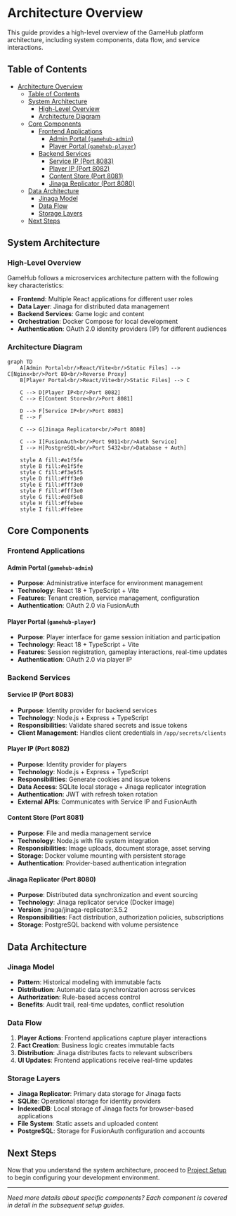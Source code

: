 # Architecture Overview

This guide provides a high-level overview of the GameHub platform architecture, including system components, data flow, and service interactions.

## Table of Contents

- [Architecture Overview](#architecture-overview)
  - [Table of Contents](#table-of-contents)
  - [System Architecture](#system-architecture)
    - [High-Level Overview](#high-level-overview)
    - [Architecture Diagram](#architecture-diagram)
  - [Core Components](#core-components)
    - [Frontend Applications](#frontend-applications)
      - [Admin Portal (`gamehub-admin`)](#admin-portal-gamehub-admin)
      - [Player Portal (`gamehub-player`)](#player-portal-gamehub-player)
    - [Backend Services](#backend-services)
      - [Service IP (Port 8083)](#service-ip-port-8083)
      - [Player IP (Port 8082)](#player-ip-port-8082)
      - [Content Store (Port 8081)](#content-store-port-8081)
      - [Jinaga Replicator (Port 8080)](#jinaga-replicator-port-8080)
  - [Data Architecture](#data-architecture)
    - [Jinaga Model](#jinaga-model)
    - [Data Flow](#data-flow)
    - [Storage Layers](#storage-layers)
  - [Next Steps](#next-steps)

## System Architecture

### High-Level Overview
GameHub follows a microservices architecture pattern with the following key characteristics:
- **Frontend**: Multiple React applications for different user roles
- **Data Layer**: Jinaga for distributed data management
- **Backend Services**: Game logic and content
- **Orchestration**: Docker Compose for local development
- **Authentication**: OAuth 2.0 identity providers (IP) for different audiences

### Architecture Diagram
```mermaid
graph TD
    A[Admin Portal<br/>React/Vite<br/>Static Files] --> C[Nginx<br/>Port 80<br/>Reverse Proxy]
    B[Player Portal<br/>React/Vite<br/>Static Files] --> C
    
    C --> D[Player IP<br/>Port 8082]
    C --> E[Content Store<br/>Port 8081]
    
    D --> F[Service IP<br/>Port 8083]
    E --> F
    
    C --> G[Jinaga Replicator<br/>Port 8080]
    
    C --> I[FusionAuth<br/>Port 9011<br/>Auth Service]
    I --> H[PostgreSQL<br/>Port 5432<br/>Database + Auth]
    
    style A fill:#e1f5fe
    style B fill:#e1f5fe
    style C fill:#f3e5f5
    style D fill:#fff3e0
    style E fill:#fff3e0
    style F fill:#fff3e0
    style G fill:#e8f5e8
    style H fill:#ffebee
    style I fill:#ffebee
```

## Core Components

### Frontend Applications

#### Admin Portal (`gamehub-admin`)
- **Purpose**: Administrative interface for environment management
- **Technology**: React 18 + TypeScript + Vite
- **Features**: Tenant creation, service management, configuration
- **Authentication**: OAuth 2.0 via FusionAuth

#### Player Portal (`gamehub-player`)
- **Purpose**: Player interface for game session initiation and participation
- **Technology**: React 18 + TypeScript + Vite
- **Features**: Session registration, gameplay interactions, real-time updates
- **Authentication**: OAuth 2.0 via player IP

### Backend Services

#### Service IP (Port 8083)
- **Purpose**: Identity provider for backend services
- **Technology**: Node.js + Express + TypeScript
- **Responsibilities**: Validate shared secrets and issue tokens
- **Client Management**: Handles client credentials in `/app/secrets/clients`

#### Player IP (Port 8082)
- **Purpose**: Identity provider for players
- **Technology**: Node.js + Express + TypeScript
- **Responsibilities**: Generate cookies and issue tokens
- **Data Access**: SQLite local storage + Jinaga replicator integration
- **Authentication**: JWT with refresh token rotation
- **External APIs**: Communicates with Service IP and FusionAuth

#### Content Store (Port 8081)
- **Purpose**: File and media management service
- **Technology**: Node.js with file system integration
- **Responsibilities**: Image uploads, document storage, asset serving
- **Storage**: Docker volume mounting with persistent storage
- **Authentication**: Provider-based authentication integration

#### Jinaga Replicator (Port 8080)
- **Purpose**: Distributed data synchronization and event sourcing
- **Technology**: Jinaga replicator service (Docker image)
- **Version**: jinaga/jinaga-replicator:3.5.2
- **Responsibilities**: Fact distribution, authorization policies, subscriptions
- **Storage**: PostgreSQL backend with volume persistence

## Data Architecture

### Jinaga Model
- **Pattern**: Historical modeling with immutable facts
- **Distribution**: Automatic data synchronization across services
- **Authorization**: Rule-based access control
- **Benefits**: Audit trail, real-time updates, conflict resolution

### Data Flow
1. **Player Actions**: Frontend applications capture player interactions
2. **Fact Creation**: Business logic creates immutable facts
3. **Distribution**: Jinaga distributes facts to relevant subscribers
4. **UI Updates**: Frontend applications receive real-time updates

### Storage Layers
- **Jinaga Replicator**: Primary data storage for Jinaga facts
- **SQLite**: Operational storage for identity providers
- **IndexedDB**: Local storage of Jinaga facts for browser-based applications
- **File System**: Static assets and uploaded content
- **PostgreSQL**: Storage for FusionAuth configuration and accounts

## Next Steps

Now that you understand the system architecture, proceed to [Project Setup](./03-project-setup.md) to begin configuring your development environment.

---

*Need more details about specific components? Each component is covered in detail in the subsequent setup guides.*